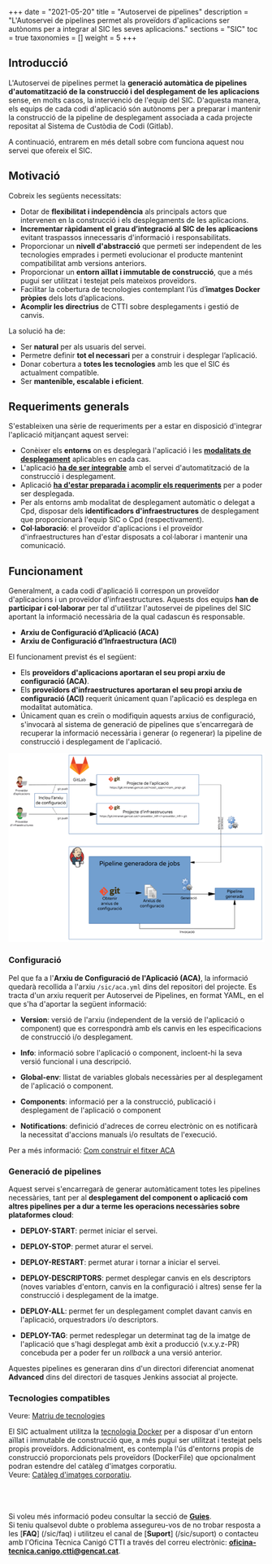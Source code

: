 +++
date = "2021-05-20"
title = "Autoservei de pipelines"
description = "L'Autoservei de pipelines permet als proveïdors d'aplicacions ser autònoms per a integrar al SIC les seves aplicacions."
sections = "SIC"
toc = true
taxonomies = []
weight = 5
+++


## Introducció

L'Autoservei de pipelines permet la **generació automàtica de pipelines d'automatització de la construcció i del desplegament de les aplicacions** sense, en molts casos,
la intervenció de l'equip del SIC. D'aquesta manera, els equips de cada codi d'aplicació són autònoms per a preparar i mantenir la construcció de la pipeline de desplegament
associada a cada projecte repositat al Sistema de Custòdia de Codi (Gitlab).

A continuació, entrarem en més detall sobre com funciona aquest nou servei que ofereix el SIC.

## Motivació

Cobreix les següents necessitats:

* Dotar de **flexibilitat i independència** als principals actors que intervenen en la construcció i els desplegaments de les aplicacions.
* **Incrementar ràpidament el grau d’integració al SIC de les aplicacions** evitant traspassos innecessaris d'informació i responsabilitats.
* Proporcionar un **nivell d'abstracció** que permeti ser independent de les tecnologies emprades i permeti evolucionar el producte mantenint compatibilitat amb versions anteriors.
* Proporcionar un **entorn aïllat i immutable de construcció**, que a més pugui ser utilitzat i testejat pels mateixos proveïdors.
* Facilitar la cobertura de tecnologies contemplant l’ús d’**imatges Docker pròpies** dels lots d’aplicacions.
* **Acomplir les directrius** de CTTI sobre desplegaments i gestió de canvis.

La solució ha de:

* Ser **natural** per als usuaris del servei.
* Permetre definir **tot el necessari** per a construir i desplegar l’aplicació.
* Donar cobertura a **totes les tecnologies** amb les que el SIC és actualment compatible.
* Ser **mantenible, escalable i eficient**.

## Requeriments generals

S'estableixen una sèrie de requeriments per a estar en disposició d'integrar l'aplicació mitjançant aquest servei:

* Conèixer els **entorns** on es desplegarà l'aplicació i les [**modalitats de desplegament**](/sic30-serveis/ci/#modalitats-de-desplegament) aplicables en cada cas.
* L'aplicació [**ha de ser integrable**](/sic30-serveis/ci/#matriu-de-tecnologies-de-construcció) amb el servei d'automatització de la construcció i desplegament.
* Aplicació [**ha d'estar preparada i acomplir els requeriments**](/sic30-guies/preparar-aplicacio/) per a poder ser desplegada.
* Per als entorns amb modalitat de desplegament automàtic o delegat a Cpd, disposar dels **identificadors d'infraestructures** de desplegament que proporcionarà l'equip SIC o Cpd (respectivament).
* **Col·laboració**: el proveïdor d'aplicacions i el proveïdor d'infraestructures han d'estar disposats a col·laborar i mantenir una comunicació.

## Funcionament

Generalment, a cada codi d'aplicació li correspon un proveïdor d'aplicacions i un proveïdor d'infraestructures.
Aquests dos equips **han de participar i col·laborar** per tal d'utilitzar l'autoservei de pipelines del SIC aportant
la informació necessària de la qual cadascun és responsable.

* **Arxiu de Configuració d’Aplicació (ACA)**
* **Arxiu de Configuració d’Infraestructura (ACI)**

El funcionament previst és el següent:

* Els **proveïdors d'aplicacions aportaran el seu propi arxiu de configuració (ACA)**.
* Els **proveïdors d'infraestructures aportaran el seu propi arxiu de configuració (ACI)** requerit únicament quan l'aplicació es desplega en modalitat automàtica.
* Únicament quan es creïn o modifiquin aquests arxius de configuració, s'invocarà al sistema de generació de pipelines que s'encarregarà de recuperar la informació necessària
i generar (o regenerar) la pipeline de construcció i desplegament de l'aplicació.

![Pipeline del SIC](/images/news/AutoserveiJobs-Funcionament.png)
</br>

### Configuració

Pel que fa a l'**Arxiu de Configuració de l'Aplicació (ACA)**, la informació quedarà recollida a l'arxiu `/sic/aca.yml` dins del repositori del projecte.
Es tracta d'un arxiu requerit per Autoservei de Pipelines, en format YAML, en el que s'ha d'aportar la següent informació:

* **Version**: versió de l'arxiu (independent de la versió de l'aplicació o component) que es correspondrà amb els canvis en les especificacions
de construcció i/o desplegament.

* **Info**: informació sobre l'aplicació o component, incloent-hi la seva versió funcional i una descripció.

* **Global-env**: llistat de variables globals necessàries per al desplegament de l'aplicació o component.

* **Components**: informació per a la construcció, publicació i desplegament de l'aplicació o component

* **Notifications**: definició d'adreces de correu electrònic on es notificarà la necessitat d'accions manuals i/o resultats de l'execució.

Per a més informació: [Com construir el fitxer ACA](/sic30-guies/fitxer-aca/)
<br/>

### Generació de pipelines

Aquest servei s'encarregarà de generar automàticament totes les pipelines necessàries, tant per al **desplegament del component o aplicació com
altres pipelines per a dur a terme les operacions necessàries sobre plataformes cloud**:

- **DEPLOY-START**: permet iniciar el servei.

- **DEPLOY-STOP**: permet aturar el servei.

- **DEPLOY-RESTART**: permet aturar i tornar a iniciar el servei.

- **DEPLOY-DESCRIPTORS**: permet desplegar canvis en els descriptors (noves variables d'entorn, canvis en la configuració i altres)
sense fer la construcció i desplegament de la imatge.

- **DEPLOY-ALL**: permet fer un desplegament complet davant canvis en l'aplicació, orquestradors i/o descriptors.

- **DEPLOY-TAG**: permet redesplegar un determinat tag de la imatge de l'aplicació que s'hagi desplegat amb èxit a producció (v.x.y.z-PR)
concebuda per a poder fer un *rollback* a una versió anterior.

Aquestes pipelines es generaran dins d'un directori diferenciat anomenat **Advanced** dins del directori de tasques Jenkins
associat al projecte.

### Tecnologies compatibles

Veure: [Matriu de tecnologies](/sic30-serveis/ci/#matriu-de-tecnologies-de-construcció)

<div class="message information">
El SIC actualment utilitza la <a href="https://www.docker.com/">tecnologia Docker</a> per a disposar d'un entorn aïllat i immutable de construcció que, a més pugui ser utilitzat i testejat pels propis proveïdors.
Addicionalment, es contempla l'ús d'entorns propis de construcció proporcionats pels proveïdors (DockerFile) que opcionalment podran estendre del catàleg d'imatges corporatiu.<br/>
Veure: <a href="https://canigo.ctti.gencat.cat/sic30-serveis/cataleg-imatges/">Catàleg d'imatges corporatiu</a>.
</div>

<br/><br/><br/>
Si voleu més informació podeu consultar la secció de [**Guies**](/sic30-guies/). <br/>
Si teniu qualsevol dubte o problema assegureu-vos de no trobar resposta a les [**FAQ**] (/sic/faq) i utilitzeu el canal de [**Suport**] (/sic/suport) o contacteu amb l'Oficina Tècnica Canigó CTTI a través del correu electrònic: **oficina-tecnica.canigo.ctti@gencat.cat**.